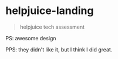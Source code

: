 # helpjuice-landing

> helpjuice tech assessment

PS: awesome design

PPS: they didn't like it, but I think I did great.
